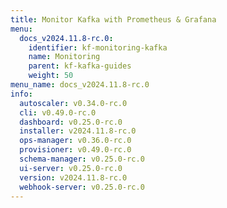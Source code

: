 ```yaml
---
title: Monitor Kafka with Prometheus & Grafana
menu:
  docs_v2024.11.8-rc.0:
    identifier: kf-monitoring-kafka
    name: Monitoring
    parent: kf-kafka-guides
    weight: 50
menu_name: docs_v2024.11.8-rc.0
info:
  autoscaler: v0.34.0-rc.0
  cli: v0.49.0-rc.0
  dashboard: v0.25.0-rc.0
  installer: v2024.11.8-rc.0
  ops-manager: v0.36.0-rc.0
  provisioner: v0.49.0-rc.0
  schema-manager: v0.25.0-rc.0
  ui-server: v0.25.0-rc.0
  version: v2024.11.8-rc.0
  webhook-server: v0.25.0-rc.0
---
```


